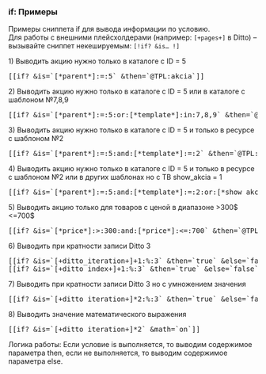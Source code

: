 
<meta http-equiv="Content-Type" content="text/html; charset=utf-8">
<h3>if: Примеры </h3> 
Примеры сниппета if для вывода информации по условию.	
<br>
<div class="alert alert-info">Для работы с внешними плейсхолдерами (например: <code>[+pages+]</code> в Ditto) – вызывайте сниппет некешируемым: <code>[!if? &is… !]</code></div>
<p>1) Выводить акцию нужно только в каталоге с ID = 5</p>
<pre class="brush: html;">[[if? &is=`[*parent*]:=:5` &then=`@TPL:akcia`]]</pre>
<p>2) Выводить акцию нужно только в каталоге с ID = 5 или в каталоге с шаблоном №7,8,9</p>
<pre class="brush: html;">[[if? &is=`[*parent*]:=:5:or:[*template*]:in:7,8,9` &then=`@TPL:akcia`]]</pre>
<p>3) Выводить акцию нужно только в каталоге с ID = 5 и только в ресурсе с шаблоном №2</p>
<pre class="brush: html;">[[if? &is=`[*parent*]:=:5:and:[*template*]:=:2` &then=`@TPL:akcia`]]</pre>
<p>4) Выводить акцию нужно только в каталоге с ID = 5 и только в ресурсе с шаблоном №2 или в других шаблонах но с ТВ show_akcia = 1</p>
<pre class="brush: html;">[[if? &is=`[*parent*]:=:5:and:[*template*]:=:2:or:[*show_akcia*]:=1` &then=`@TPL:akcia`]]</pre>
<p>5) Выводить акцию только для товаров с ценой в диапазоне &gt;300$ &lt;=700$</p>
<pre class="brush: html;">[[if? &is=`[*price*]:&gt;:300:and:[*price*]:&lt;=:700` &then=`@TPL:akcia`]]</pre>
<p>6) Выводить при кратности записи Ditto 3</p>
<pre class="brush: html;">[[if? &is=`[+ditto_iteration+]+1:%:3` &then=`true` &else=`false` &math=`on`]]
[[if? &is=`[+ditto_index+]+1:%:3` &then=`true` &else=`false`]]</pre>
<p>7) Выводить при кратности записи Ditto 3 но с умножением значения</p>
<pre class="brush: html;">[[if? &is=`[+ditto_iteration+]*2:%:3` &then=`true` &else=`false` &math=`on`]]</pre>
<p>8) Выводить значение математического выражения</p>
<pre class="brush: html;">[[if? &is=`[+ditto_iteration+]*2` &math=`on`]]</pre>
<p>Логика работы: Если условие is выполняется, то выводим содержимое параметра then, если не выполняется, то выводим содержимое параметра else.</p>